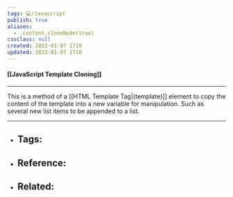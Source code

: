 ```yaml
---
tags: 💻️/Javascript
publish: true
aliases:
  - .content.cloneNode(true)
cssclass: null
created: 2022-01-07 1710
updated: 2022-01-07 1710
---
```


#### [[JavaScript Template Cloning]]

---

This is a method of a [[HTML Template Tag|⟨template⟩]] element to copy the content of the template into a new variable for manipulation. Such as several new list items to be appended to a list.

---

- Tags: 
	- 
- Reference:
	- 
- Related:
	- 
